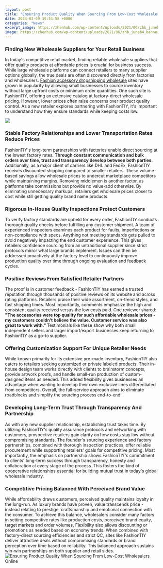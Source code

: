 ```yaml
---
layout: post
title: "Ensuring Product Quality When Sourcing From Low-Cost Wholesalers Online"
date: 2024-03-09 19:54:58 +0000
categories: "News"
excerpt_image: https://zhenhub.com/wp-content/uploads/2021/06/zhb_juneb4_banner01-1024x547.png
image: https://zhenhub.com/wp-content/uploads/2021/06/zhb_juneb4_banner01-1024x547.png
---
```


### Finding New Wholesale Suppliers for Your Retail Business
In today's competitive retail market, finding reliable wholesale suppliers that offer quality products at affordable prices is crucial for business success. While large wholesale platforms can connect retailers to many supplier options globally, the true deals are often discovered directly from factories and wholesalers. [Fashion accessory dropshipping wholesale](https://store.fi.io.vn/chihuahuas-best-dog-mom-ever-retro-usa-american-flag-123-chihuahua-dog) sites have grown in popularity by allowing small businesses to source inventory without large upfront costs or minimum order quantities. One such site is FashionTIY, offering an extensive catalog at factory-direct wholesale pricing. However, lower prices often raise concerns over product quality control. As a new retailer explores partnering with FashionTIY, it's important to understand how they ensure standards while keeping costs low.

![](https://simfoni.com/wp-content/uploads/2022/02/Procurement-vs-Sourcing.png)
### Stable Factory Relationships and Lower Transportation Rates Reduce Prices 
FashionTIY's long-term partnerships with factories enable direct sourcing at the lowest factory rates. **Through constant communication and bulk orders over time, trust and transparency develop between both parties.** Additionally, as a major client of carriers like DHL and FedEx, FashionTIY receives discounted shipping compared to smaller retailers. These volume-based savings allow wholesale prices to undercut marketplace competitors while maintaining margins. Removing middlemen is another factor, as platforms take commissions but provide no value-add otherwise. By eliminating unnecessary markups, retailers get wholesale prices closer to cost while still getting quality brand name products.
### Rigorous In-House Quality Inspections Protect Customers  
To verify factory standards are upheld for every order, FashionTIY conducts thorough quality checks before fulfilling any customer shipment. A team of experienced inspectors examines each product for faults, imperfections or non-compliance with specs. Anything not meeting standards gets pulled to avoid negatively impacting the end customer experience. This gives retailers confidence sourcing from an untraditional supplier since strict protocols mirror what large brands implement. Issues can then be addressed proactively at the factory level to continuously improve production quality over time through ongoing evaluation and feedback cycles.
### Positive Reviews From Satisfied Retailer Partners
The proof is in customer feedback - FashionTIY has earned a trusted reputation through thousands of positive reviews on its website and across rating platforms. Retailers praise their wide assortment, on-trend styles, and fast shipping times. Most importantly, comments emphasize the high and consistent quality received versus the low costs paid. One reviewer shared: **"The accessories were top quality for such affordable wholesale prices - my customers couldn't believe the value. Customer service was also great to work with."**  Testimonials like these show why both small independent sellers and larger import/export businesses keep returning to FashionTIY as a go-to supplier.
### Offering Customization Support For Unique Retailer Needs
While known primarily for its extensive pre-made inventory, FashionTIY also caters to retailers seeking customized or private labeled products. Their in-house design team works directly with clients to brainstorm concepts, provide artwork proofs, and handle small-run production of custom-designed items as needed. This added flexibility gives businesses an advantage when wanting to develop their own exclusive lines differentiated from competitors. Overall, the full-service approach aims to eliminate roadblocks and simplify the sourcing process end-to-end.
### Developing Long-Term Trust Through Transparency And Partnership 
As with any new supplier relationship, establishing trust takes time. By utilizing FashionTIY's quality assurance protocols and networking with customers, prospective retailers gain clarity on how costs stay low without compromising standards. The founder's sourcing experience and factory partnerships, combined with thorough inspection practices, offer reliable procurement while supporting retailers' goals for competitive pricing. Most importantly, the emphasis on partnership shows FashionTIY's commitment to clients' long-term success through transparency, honesty and collaboration at every stage of the process. This fosters the kind of cooperative relationships essential for building mutual trust in today's global wholesale industry.
### Competitive Pricing Balanced With Perceived Brand Value  
While affordability draws customers, perceived quality maintains loyalty in the long-run. As luxury brands have proven, value transcends price - instead relating to prestige, craftsmanship and emotional connection with the consumer. To achieve this balance, wholesalers consider many factors in setting competitive rates like production costs, perceived brand equity, target markets and order volumes. Flexibility also allows discounting or promotions as needed based on economy trends. When combined with factory-direct sourcing efficiencies and strict QC, sites like FashionTIY deliver attractive deals without compromising standards or brand perception over time based on reliability. This balanced approach sustains win-win partnerships on both supplier and retail sides.
![Ensuring Product Quality When Sourcing From Low-Cost Wholesalers Online](https://zhenhub.com/wp-content/uploads/2021/06/zhb_juneb4_banner01-1024x547.png)